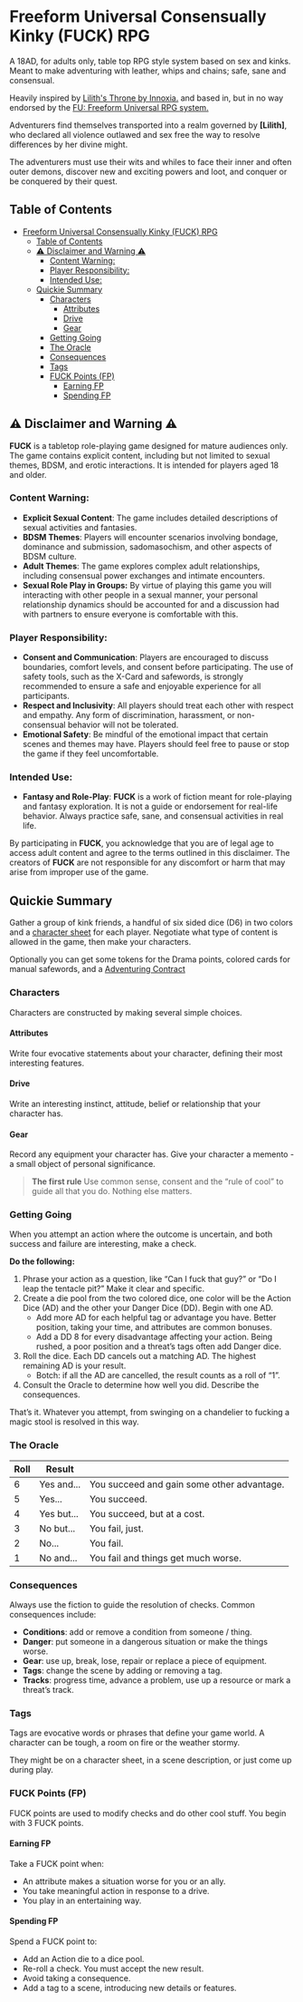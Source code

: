 # Freeform Universal Consensually Kinky (FUCK) RPG

A 18AD, for adults only, table top RPG style system based on sex and kinks. Meant to make adventuring with leather, whips and chains; safe, sane and consensual.

Heavily inspired by [Lilith's Throne by Innoxia.](https://lilithsthrone.blogspot.com/) and based in, but in no way endorsed by the [FU: Freeform Universal RPG system.](https://www.perilplanet.com/freeform-universal/)

Adventurers find themselves transported into a realm governed by __[Lilith]__, who declared all violence outlawed and sex free the way to resolve differences by her divine might.

The adventurers must use their wits and whiles to face their inner and often outer demons, discover new and exciting powers and loot, and conquer or be conquered by their quest.

## Table of Contents

- [Freeform Universal Consensually Kinky (FUCK) RPG](#freeform-universal-consensually-kinky-fuck-rpg)
  - [Table of Contents](#table-of-contents)
  - [⚠ Disclaimer and Warning ⚠](#-disclaimer-and-warning-)
    - [Content Warning:](#content-warning)
    - [Player Responsibility:](#player-responsibility)
    - [Intended Use:](#intended-use)
  - [Quickie Summary](#quickie-summary)
    - [Characters](#characters)
      - [Attributes](#attributes)
      - [Drive](#drive)
      - [Gear](#gear)
    - [Getting Going](#getting-going)
    - [The Oracle](#the-oracle)
    - [Consequences](#consequences)
    - [Tags](#tags)
    - [FUCK Points (FP)](#fuck-points-fp)
      - [Earning FP](#earning-fp)
      - [Spending FP](#spending-fp)

## ⚠ Disclaimer and Warning ⚠

__FUCK__ is a tabletop role-playing game designed for mature audiences only. The game contains explicit content, including but not limited to sexual themes, BDSM, and erotic interactions. It is intended for players aged 18 and older.

### Content Warning:
- __Explicit Sexual Content__: The game includes detailed descriptions of sexual activities and fantasies.
- __BDSM Themes__: Players will encounter scenarios involving bondage, dominance and submission, sadomasochism, and other aspects of BDSM culture.
- __Adult Themes__: The game explores complex adult relationships, including consensual power exchanges and intimate encounters.
- __Sexual Role Play in Groups:__ By virtue of playing this game you will interacting with other people in a sexual manner, your personal relationship dynamics should be accounted for and a discussion had with partners to ensure everyone is comfortable with this.

### Player Responsibility:
- __Consent and Communication__: Players are encouraged to discuss boundaries, comfort levels, and consent before participating. The use of safety tools, such as the X-Card and safewords, is strongly recommended to ensure a safe and enjoyable experience for all participants.
- __Respect and Inclusivity__: All players should treat each other with respect and empathy. Any form of discrimination, harassment, or non-consensual behavior will not be tolerated.
- __Emotional Safety__: Be mindful of the emotional impact that certain scenes and themes may have. Players should feel free to pause or stop the game if they feel uncomfortable.

### Intended Use:
- __Fantasy and Role-Play__: __FUCK__ is a work of fiction meant for role-playing and fantasy exploration. It is not a guide or endorsement for real-life behavior. Always practice safe, sane, and consensual activities in real life.

By participating in __FUCK__, you acknowledge that you are of legal age to access adult content and agree to the terms outlined in this disclaimer. The creators of __FUCK__ are not responsible for any discomfort or harm that may arise from improper use of the game.

## Quickie Summary

Gather a group of kink friends, a handful of six sided dice (D6) in two colors and a [character sheet](./CHARACTER_SHEET.md) for each player. Negotiate what type of content is allowed in the game, then make your characters.

Optionally you can get some tokens for the Drama points, colored cards for manual safewords, and a [Adventuring Contract](./ADVENTURING_CONTRACT.md)

### Characters

Characters are constructed by making several simple choices.

#### Attributes

Write four evocative statements about your character, defining their most interesting features.

#### Drive

Write an interesting instinct, attitude, belief or relationship that your character has.

#### Gear

Record any equipment your character has. Give your character a memento - a small object of personal significance.

> __The first rule__
> Use common sense, consent and the “rule of cool” to guide all that you do. Nothing else matters.

### Getting Going

When you attempt an action where the outcome is uncertain, and both success and failure are interesting, make a check.

__Do the following:__
1. Phrase your action as a question, like “Can I fuck that guy?” or “Do I leap the tentacle pit?” Make it clear and specific.
1. Create a die pool from the two colored dice, one color will be the Action Dice (AD) and the other your Danger Dice (DD). Begin with one AD. 
   - Add more AD for each helpful tag or advantage you have. Better position, taking your time, and attributes are common bonuses.
   - Add a DD 8 for every disadvantage affecting your action. Being rushed, a poor position and a threat’s tags often add Danger dice.
1. Roll the dice. Each DD cancels out a matching AD. The highest remaining AD is your result.
     - Botch: if all the AD are cancelled, the result counts as a roll of “1”.
1. Consult the Oracle to determine how well you did. Describe the consequences.

That’s it. Whatever you attempt, from swinging on a chandelier to fucking a magic stool is resolved in this way.

### The Oracle

| Roll | Result     |                                            |
| ---- | ---------- | ------------------------------------------ |
| 6    | Yes and... | You succeed and gain some other advantage. |
| 5    | Yes...     | You succeed.                               |
| 4    | Yes but... | You succeed, but at a cost.                |
| 3    | No but...  | You fail, just.                            |
| 2    | No...      | You fail.                                  |
| 1    | No and...  | You fail and things get much worse.        |

### Consequences

Always use the fiction to guide the resolution of checks. Common consequences include:

- __Conditions__: add or remove a condition from someone / thing.
- __Danger__: put someone in a dangerous situation or make the things worse.
- __Gear__: use up, break, lose, repair or replace a piece of equipment.
- __Tags__: change the scene by adding or removing a tag.
- __Tracks__: progress time, advance a problem, use up a resource or mark a threat’s track. 

### Tags

Tags are evocative words or phrases that define your game world. A character can be tough, a room on fire or the weather stormy. 

They might be on a character sheet, in a scene description, or just come up during play. 

### FUCK Points (FP)

FUCK points are used to modify checks and do other cool stuff. You begin with 3 FUCK points.

#### Earning FP

Take a FUCK point when:

- An attribute makes a situation worse for you or an ally. 
- You take meaningful action in response to a drive.
- You play in an entertaining way. 

#### Spending FP

Spend a FUCK point to:

- Add an Action die to a dice pool.
- Re-roll a check. You must accept the new result.
- Avoid taking a consequence.
- Add a tag to a scene, introducing new details or features.
